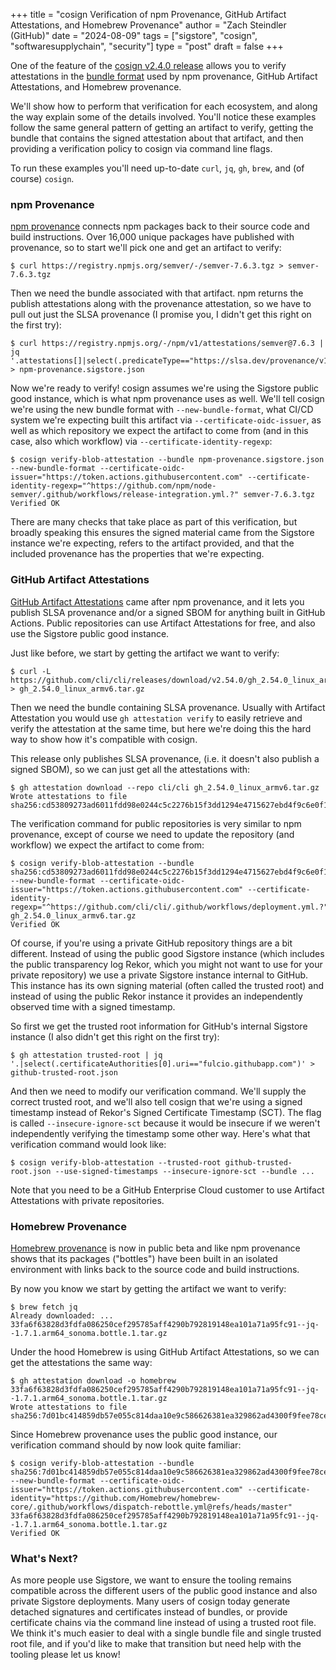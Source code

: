 +++
title = "cosign Verification of npm Provenance, GitHub Artifact Attestations, and Homebrew Provenance"
author = "Zach Steindler (GitHub)"
date = "2024-08-09"
tags = ["sigstore", "cosign", "softwaresupplychain", "security"]
type = "post"
draft = false
+++

One of the feature of the [cosign v2.4.0 release](https://github.com/sigstore/cosign/releases/tag/v2.4.0) allows you to verify attestations in the [bundle format](https://github.com/sigstore/protobuf-specs/blob/main/protos/sigstore_bundle.proto) used by npm provenance, GitHub Artifact Attestations, and Homebrew provenance.

We'll show how to perform that verification for each ecosystem, and along the way explain some of the details involved. You'll notice these examples follow the same general pattern of getting an artifact to verify, getting the bundle that contains the signed attestation about that artifact, and then providing a verification policy to cosign via command line flags.

To run these examples you'll need up-to-date `curl`, `jq`, `gh`, `brew`, and (of course) `cosign`.

### npm Provenance

[npm provenance](https://docs.npmjs.com/generating-provenance-statements) connects npm packages back to their source code and build instructions. Over 16,000 unique packages have published with provenance, so to start we'll pick one and get an artifact to verify:

```
$ curl https://registry.npmjs.org/semver/-/semver-7.6.3.tgz > semver-7.6.3.tgz
```

Then we need the bundle associated with that artifact. npm returns the publish attestations along with the provenance attestation, so we have to pull out just the SLSA provenance (I promise you, I didn't get this right on the first try):

```
$ curl https://registry.npmjs.org/-/npm/v1/attestations/semver@7.6.3 | jq '.attestations[]|select(.predicateType=="https://slsa.dev/provenance/v1").bundle' > npm-provenance.sigstore.json
```

Now we're ready to verify! cosign assumes we're using the Sigstore public good instance, which is what npm provenance uses as well. We'll tell cosign we're using the new bundle format with `--new-bundle-format`, what CI/CD system we're expecting built this artifact via `--certificate-oidc-issuer`, as well as which repository we expect the artifact to come from (and in this case, also which workflow) via `--certificate-identity-regexp`:

```
$ cosign verify-blob-attestation --bundle npm-provenance.sigstore.json --new-bundle-format --certificate-oidc-issuer="https://token.actions.githubusercontent.com" --certificate-identity-regexp="^https://github.com/npm/node-semver/.github/workflows/release-integration.yml.?" semver-7.6.3.tgz
Verified OK
```

There are many checks that take place as part of this verification, but broadly speaking this ensures the signed material came from the Sigstore instance we're expecting, refers to the artifact provided, and that the included provenance has the properties that we're expecting.

### GitHub Artifact Attestations

[GitHub Artifact Attestations](https://docs.github.com/en/actions/security-for-github-actions/using-artifact-attestations/using-artifact-attestations-to-establish-provenance-for-builds) came after npm provenance, and it lets you publish SLSA provenance and/or a signed SBOM for anything built in GitHub Actions. Public repositories can use Artifact Attestations for free, and also use the Sigstore public good instance.

Just like before, we start by getting the artifact we want to verify:

```
$ curl -L https://github.com/cli/cli/releases/download/v2.54.0/gh_2.54.0_linux_armv6.tar.gz > gh_2.54.0_linux_armv6.tar.gz
```

Then we need the bundle containing SLSA provenance. Usually with Artifact Attestation you would use `gh attestation verify` to easily retrieve and verify the attestation at the same time, but here we're doing this the hard way to show how it's compatible with cosign.

This release only publishes SLSA provenance, (i.e. it doesn't also publish a signed SBOM), so we can just get all the attestations with:

```
$ gh attestation download --repo cli/cli gh_2.54.0_linux_armv6.tar.gz
Wrote attestations to file sha256:cd53809273ad6011fdd98e0244c5c2276b15f3dd1294e4715627ebd4f9c6e0f1.jsonl.
```

The verification command for public repositories is very similar to npm provenance, except of course we need to update the repository (and workflow) we expect the artifact to come from:

```
$ cosign verify-blob-attestation --bundle sha256:cd53809273ad6011fdd98e0244c5c2276b15f3dd1294e4715627ebd4f9c6e0f1.jsonl --new-bundle-format --certificate-oidc-issuer="https://token.actions.githubusercontent.com" --certificate-identity-regexp="^https://github.com/cli/cli/.github/workflows/deployment.yml.?" gh_2.54.0_linux_armv6.tar.gz
Verified OK
```

Of course, if you're using a private GitHub repository things are a bit different. Instead of using the public good Sigstore instance (which includes the public transparency log Rekor, which you might not want to use for your private repository) we use a private Sigstore instance internal to GitHub. This instance has its own signing material (often called the trusted root) and instead of using the public Rekor instance it provides an independently observed time with a signed timestamp.

So first we get the trusted root information for GitHub's internal Sigstore instance (I also didn't get this right on the first try):

```
$ gh attestation trusted-root | jq '.|select(.certificateAuthorities[0].uri=="fulcio.githubapp.com")' > github-trusted-root.json
```

And then we need to modify our verification command. We'll supply the correct trusted root, and we'll also tell cosign that we're using a signed timestamp instead of Rekor's Signed Certificate Timestamp (SCT). The flag is called `--insecure-ignore-sct` because it would be insecure if we weren't independently verifying the timestamp some other way. Here's what that verification command would look like:

```
$ cosign verify-blob-attestation --trusted-root github-trusted-root.json --use-signed-timestamps --insecure-ignore-sct --bundle ...
```

Note that you need to be a GitHub Enterprise Cloud customer to use Artifact Attestations with private repositories.

### Homebrew Provenance

[Homebrew provenance](https://blog.trailofbits.com/2024/05/14/a-peek-into-build-provenance-for-homebrew/) is now in public beta and like npm provenance shows that its packages ("bottles") have been built in an isolated environment with links back to the source code and build instructions.

By now you know we start by getting the artifact we want to verify:

```
$ brew fetch jq
Already downloaded: ... 33fa6f63828d3fdfa086250cef295785aff4290b792819148ea101a71a95fc91--jq--1.7.1.arm64_sonoma.bottle.1.tar.gz
```

Under the hood Homebrew is using GitHub Artifact Attestations, so we can get the attestations the same way:

```
$ gh attestation download -o homebrew 33fa6f63828d3fdfa086250cef295785aff4290b792819148ea101a71a95fc91--jq--1.7.1.arm64_sonoma.bottle.1.tar.gz
Wrote attestations to file sha256:7d01bc414859db57e055c814daa10e9c586626381ea329862ad4300f9fee78ce.jsonl.
```

Since Homebrew provenance uses the public good instance, our verification command should by now look quite familiar:

```
$ cosign verify-blob-attestation --bundle sha256:7d01bc414859db57e055c814daa10e9c586626381ea329862ad4300f9fee78ce.jsonl --new-bundle-format --certificate-oidc-issuer="https://token.actions.githubusercontent.com" --certificate-identity="https://github.com/Homebrew/homebrew-core/.github/workflows/dispatch-rebottle.yml@refs/heads/master" 33fa6f63828d3fdfa086250cef295785aff4290b792819148ea101a71a95fc91--jq--1.7.1.arm64_sonoma.bottle.1.tar.gz
Verified OK
```

### What's Next?

As more people use Sigstore, we want to ensure the tooling remains compatible across the different users of the public good instance and also private Sigstore deployments. Many users of cosign today generate detached signatures and certificates instead of bundles, or provide certificate chains via the command line instead of using a trusted root file. We think it's much easier to deal with a single bundle file and single trusted root file, and if you'd like to make that transition but need help with the tooling please let us know!
